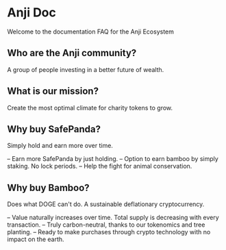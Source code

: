 # Anji Doc

Welcome to the documentation FAQ for the Anji Ecosystem

## Who are the Anji community?

A group of people investing in a better future of wealth.

## What is our mission?

Create the most optimal climate for charity tokens to grow.

## Why buy SafePanda?

Simply hold and earn more over time.

– Earn more SafePanda by just holding.
– Option to earn bamboo by simply staking. No lock periods.
– Help the fight for animal conservation.

## Why buy Bamboo?

Does what DOGE can't do. A sustainable deflationary cryptocurrency.

– Value naturally increases over time. Total supply is decreasing with every transaction.
– Truly carbon-neutral, thanks to our tokenomics and tree planting.
– Ready to make purchases through crypto technology with no impact on the earth.
